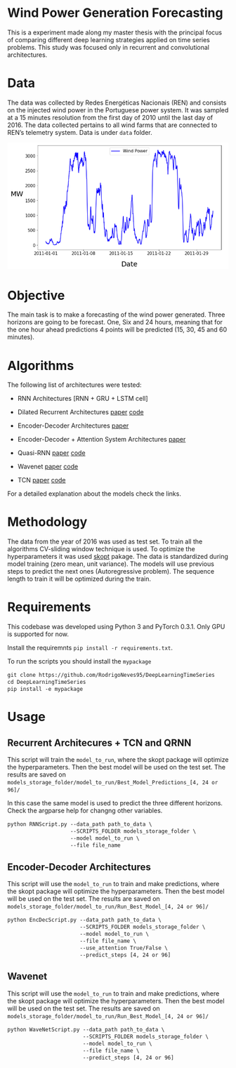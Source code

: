 # Wind Power Generation Forecasting

This is a experiment made along my master thesis with the principal focus of comparing different deep learning strategies applied on time series problems. This study was focused only in recurrent and convolutional architectures.

# Data

The data was collected by Redes Energéticas Nacionais (REN) and consists on the injected wind
power in the Portuguese power system. It was sampled at a 15 minutes resolution from the first day
of 2010 until the last day of 2016. The data collected pertains to all wind farms that are connected to
REN’s telemetry system. Data is under `data` folder.

![alt text](https://github.com/RodrigoNeves95/DeepLearningTimeSeries/blob/master/figures/WindPower.png "Wind Power Example")

# Objective

The main task is to make a forecasting of the wind power generated. Three horizons are going to be forecast. One, Six and 24 hours, meaning that for the one hour ahead predictions 4 points will be predicted (15, 30, 45 and 60 minutes).

# Algorithms

The following list of architectures were tested:

  * RNN Architectures [RNN + GRU + LSTM cell]
  * Dilated Recurrent Architectures [paper](https://arxiv.org/abs/1710.02224) [code](https://github.com/code-terminator/DilatedRNN)
  * Encoder-Decoder Architectures [paper](https://arxiv.org/abs/1406.1078)
  * Encoder-Decoder + Attention System Architectures [paper](https://arxiv.org/abs/1409.0473)

  * Quasi-RNN [paper](https://arxiv.org/abs/1611.01576) [code](https://github.com/salesforce/pytorch-qrnn)
  * Wavenet [paper](https://arxiv.org/abs/1609.03499v2) [code](https://gist.github.com/lirnli/4282fcdfb383bb160cacf41d8c783c70)
  * TCN [paper](https://arxiv.org/abs/1803.01271) [code](https://github.com/locuslab/TCN)
  
For a detailed explanation about the models check the links.
  
# Methodology

The data from the year of 2016 was used as test set. To train all the algorithms CV-sliding window technique is used. To optimize the hyperparameters it was used [skopt](https://scikit-optimize.github.io/) pakage. The data is standardized during model training (zero mean, unit variance). The models will use previous steps to predict the next ones (Autoregressive problem). The sequence length to train it will be optimized during the train.

# Requirements

This codebase was developed using Python 3 and PyTorch 0.3.1. Only GPU is supported for now.

Install the requiremnts `pip install -r requirements.txt`.

To run the scripts you should install the `mypackage`

```
git clone https://github.com/RodrigoNeves95/DeepLearningTimeSeries
cd DeepLearningTimeSeries
pip install -e mypackage
```

# Usage

## Recurrent Architecures + TCN and QRNN

This script will train the `model_to_run`, where the skopt package will optimize the hyperparameters. Then the best model will be used on the test set. The results are saved on `models_storage_folder/model_to_run/Best_Model_Predictions_[4, 24 or 96]/`

In this case the same model is used to predict the three different horizons. Check the argparse help for changng other variables.

```
python RNNScript.py --data_path path_to_data \
                    --SCRIPTS_FOLDER models_storage_folder \
                    --model model_to_run \
                    --file file_name
```

## Encoder-Decoder Architectures

This script will use the `model_to_run` to train and make predictions, where the skopt package will optimize the hyperparameters. Then the best model will be used on the test set. The results are saved on `models_storage_folder/model_to_run/Run_Best_Model_[4, 24 or 96]/`

```
python EncDecScript.py --data_path path_to_data \
                       --SCRIPTS_FOLDER models_storage_folder \
                       --model model_to_run \
                       --file file_name \
                       --use_attention True/False \
                       --predict_steps [4, 24 or 96]
```

## Wavenet

This script will use the `model_to_run` to train and make predictions, where the skopt package will optimize the hyperparameters. Then the best model will be used on the test set. The results are saved on `models_storage_folder/model_to_run/Run_Best_Model_[4, 24 or 96]/`

```
python WaveNetScript.py --data_path path_to_data \
                        --SCRIPTS_FOLDER models_storage_folder \
                        --model model_to_run \
                        --file file_name \
                        --predict_steps [4, 24 or 96]
```


